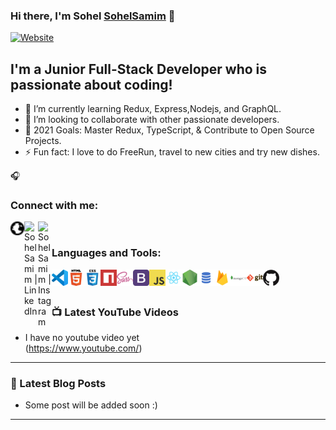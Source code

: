 ### Hi there, I'm Sohel [SohelSamim][website] 👋

[![Website](https://img.shields.io/website?label=Website&style=for-the-badge&url=https%3A%2F%2Fcodestackr.com)](soheil.tech)
## I'm a  Junior Full-Stack Developer who is passionate about coding!

- 🌱 I’m currently learning Redux, Express,Nodejs, and GraphQL.
- 👯 I’m looking to collaborate with other passionate developers.
- 🥅 2021 Goals: Master Redux, TypeScript, & Contribute to Open Source Projects.
- ⚡ Fun fact: I love to do FreeRun, travel to new cities and try new dishes.

🎧

### Connect with me:

[<img align="left" alt="SohelSamim.com" width="22px" src="https://raw.githubusercontent.com/iconic/open-iconic/master/svg/globe.svg" />][website]
[<img align="left" alt="SohelSamim | LinkedIn" width="22px" src="https://cdn.jsdelivr.net/npm/simple-icons@v3/icons/linkedin.svg" />][linkedin]
[<img align="left" alt="SohelSamim | Instagram" width="22px" src="https://cdn.jsdelivr.net/npm/simple-icons@v3/icons/instagram.svg" />][instagram]

<br />

### Languages and Tools:

<img align="left" alt="Visual Studio Code" width="26px" 
src="https://raw.githubusercontent.com/github/explore/80688e429a7d4ef2fca1e82350fe8e3517d3494d/topics/visual-studio-code/visual-studio-code.png" />

<img align="left" alt="HTML5" width="26px" 
src="https://raw.githubusercontent.com/github/explore/80688e429a7d4ef2fca1e82350fe8e3517d3494d/topics/html/html.png" />

<img align="left" alt="CSS3" width="26px" 
src="https://raw.githubusercontent.com/github/explore/80688e429a7d4ef2fca1e82350fe8e3517d3494d/topics/css/css.png" />

<img align="left" alt="npm" width="26px" 
src="https://raw.githubusercontent.com/github/explore/80688e429a7d4ef2fca1e82350fe8e3517d3494d/topics/npm/npm.png" />

<img align="left" alt="Sass" width="26px" 
src="https://raw.githubusercontent.com/github/explore/80688e429a7d4ef2fca1e82350fe8e3517d3494d/topics/sass/sass.png" />

<img align="left" alt="bootstap" width="26px" 
src="https://raw.githubusercontent.com/github/explore/80688e429a7d4ef2fca1e82350fe8e3517d3494d/topics/bootstrap/bootstrap.png" />

<img align="left" alt="JavaScript" width="26px" 
src="https://raw.githubusercontent.com/github/explore/80688e429a7d4ef2fca1e82350fe8e3517d3494d/topics/javascript/javascript.png" />

<img align="left" alt="React" width="26px" 
src="https://raw.githubusercontent.com/github/explore/80688e429a7d4ef2fca1e82350fe8e3517d3494d/topics/react/react.png" />

<img align="left" alt="Node.js" width="26px" 
src="https://raw.githubusercontent.com/github/explore/80688e429a7d4ef2fca1e82350fe8e3517d3494d/topics/nodejs/nodejs.png" />

<img align="left" alt="SQL" width="26px" 
src="https://raw.githubusercontent.com/github/explore/80688e429a7d4ef2fca1e82350fe8e3517d3494d/topics/sql/sql.png" />

<img align="left" alt="firebase" width="26px" 
src="https://raw.githubusercontent.com/github/explore/80688e429a7d4ef2fca1e82350fe8e3517d3494d/topics/firebase/firebase.png" />

<img align="left" alt="MongoDB" width="26px" 
src="https://raw.githubusercontent.com/github/explore/80688e429a7d4ef2fca1e82350fe8e3517d3494d/topics/mongodb/mongodb.png" />

<img align="left" alt="Git" width="26px" 
src="https://raw.githubusercontent.com/github/explore/80688e429a7d4ef2fca1e82350fe8e3517d3494d/topics/git/git.png" />

<img align="left" alt="GitHub" width="26px" 
src="https://raw.githubusercontent.com/github/explore/78df643247d429f6cc873026c0622819ad797942/topics/github/github.png" />



<br />
<br />


### 📺 Latest YouTube Videos

<!-- YOUTUBE:START --> 

- I have no youtube video yet  
(https://www.youtube.com/)

<!-- YOUTUBE:END -->

---

### 📕 Latest Blog Posts
- Some post will be added soon :)

---


[instagram]: https://www.instagram.com/soheile22/
[linkedin]: https://www.linkedin.com/in/sohel-s-b0077b87/
[website]: https://linktr.ee/SohelSamimi
